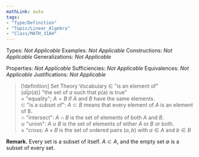 ```yaml
---
mathLink: auto
tags:
- "Type/Definition"
- "Topic/Linear_Algebra"
- "Class/MATH_31AH"
---
```

Types: <i>Not Applicable</i>
Examples: <i>Not Applicable</i>
Constructions: <i>Not Applicable</i>
Generalizations: <i>Not Applicable</i>

Properties: <i>Not Applicable</i>
Sufficiencies: <i>Not Applicable</i>
Equivalences: <i>Not Applicable</i>
Justifications: <i>Not Applicable</i>

> [!definition] Set Theory Vocabulary
> $\in$ "is an element of"  
> $\{a|p(a)\}$ "the set of _a_ such that p(a) is true"  
> $=$ "equality"; $A=B$ if $A$ and $B$ have the same elements.  
> $\subset$ "is a subset of": $A\subset B$ means that every element of $A$ is an element of B.  
> $\cap$ "intersect": $A\cap B$ is the set of elements of both $A$ and $B$.  
> $\cup$ "union": $A\cup B$ is the set of elements of either $A$ or $B$ or both.  
> $\times$ "cross: $A \times B$ is the set of ordered pairs $(a,b)$ with $a\in A$ and $b\in B$  

**Remark.** Every set is a subset of itself. $A\subset A$, and the empty set $\emptyset$ is a subset of every set.
